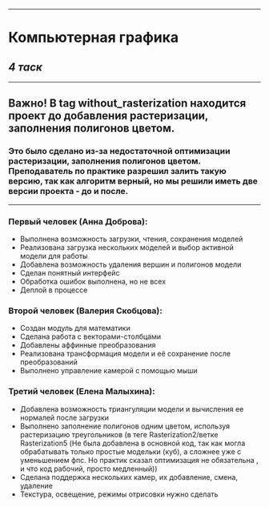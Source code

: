***
# Компьютерная графика
## _4 таск_
***
## Важно! В tag without_rasterization находится проект до добавления растеризации, заполнения полигонов цветом. 
### Это было сделано из-за недостаточной оптимизации растеризации, заполнения полигонов цветом. Преподаватель по практике разрешил залить такую версию, так как алгоритм верный, но мы решили иметь две версии проекта - до и после. 
***

### Первый человек (Анна Доброва): 
* Выполнена возможность загрузки, чтения, сохранения моделей
* Реализована загрузка нескольких моделей и выбор активной модели для работы
* Добавлена возможность удаления вершин и полигонов модели
* Сделан понятный интерфейс
* Обработка ошибок выполнена, но не всех
* Деплой в процессе
### Второй человек (Валерия Скобцова): 
* Создан модуль для математики
* Сделана работа с векторами-столбцами
* Добавлены аффинные преобразования
* Реализована трансформация модели и её сохранение после преобразований
* Выполнено управление камерой с помощью мыши
### Третий человек (Елена Малыхина): 
* Добавлена возможность триангуляции модели и вычисления ее нормалей после загрузки
* Выполнено заполнение полигонов одним цветом, используя растеризацию треугольников (в теге Rasterization2/ветке Rasterization5 (Не была добавлена в основной код, так как могла обрабатывать только простые модельки (куб), а сложнее уже с уменьшением фпс. Но практик сказал оптимизация не обязательна , и что код рабочий, просто медленный))
* Сделана поддержка нескольких камер, их добавление, смена, удаление
* Текстура, освещение, режимы отрисовки нужно сделать

[]()

